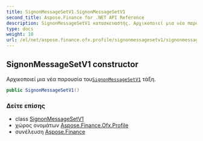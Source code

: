 ```yaml
---
title: SignonMessageSetV1.SignonMessageSetV1
second_title: Aspose.Finance for .NET API Reference
description: SignonMessageSetV1 κατασκευαστής. Αρχικοποιεί μια νέα παρουσία τουSignonMessageSetV1 τάξη.
type: docs
weight: 10
url: /el/net/aspose.finance.ofx.profile/signonmessagesetv1/signonmessagesetv1/
---
```

## SignonMessageSetV1 constructor

Αρχικοποιεί μια νέα παρουσία του[`SignonMessageSetV1`](../) τάξη.

```csharp
public SignonMessageSetV1()
```

### Δείτε επίσης

* class [SignonMessageSetV1](../)
* χώρος ονομάτων [Aspose.Finance.Ofx.Profile](../../signonmessagesetv1/)
* συνέλευση [Aspose.Finance](../../../)


